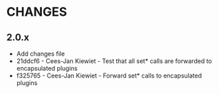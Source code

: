 # CHANGES

## 2.0.x

* Add changes file
* 21ddcf6 -  Cees-Jan Kiewiet - Test that all set* calls are forwarded to encapsulated plugins
* f325765 - Cees-Jan Kiewiet - Forward set* calls to encapsulated plugins
